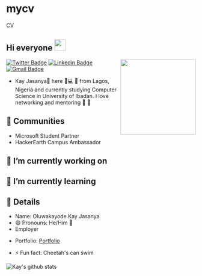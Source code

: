 # mycv
CV


<h2> Hi everyone <img src="https://www.google.com/url?sa=i&url=https%3A%2F%2Ftwitter.com%2Fjasanyakayode&psig=AOvVaw2H2v4MRGDRI3cTuU7ecc28&ust=1594768460129000&source=images&cd=vfe&ved=0CAIQjRxqFwoTCOiGuM6ty-oCFQAAAAAdAAAAABAD" width="30px"></h2>

<img align='right' src="https://www.google.com/url?sa=i&url=https%3A%2F%2Ftwitter.com%2Fjasanyakayode&psig=AOvVaw2H2v4MRGDRI3cTuU7ecc28&ust=1594768460129000&source=images&cd=vfe&ved=0CAIQjRxqFwoTCOiGuM6ty-oCFQAAAAAdAAAAABAD" width='200"'>

[![Twitter Badge](https://img.shields.io/badge/-@daycrawller-1ca0f1?style=flat-square&labelColor=1ca0f1&logo=twitter&logoColor=white&link=https://twitter.com/JasanyaKayode)](https://twitter.com/JasanyaKayode) [![Linkedin Badge](https://img.shields.io/badge/-KayJasanya-blue?style=flat-square&logo=Linkedin&logoColor=white&link=https://www.linkedin.com/in/oluwakayode-jasanya/)](https://www.linkedin.com/in/oluwakayode-jasanya/) 
[![Gmail Badge](https://img.shields.io/badge/-iamjasanyakay@gmail.com-c14438?style=flat-square&logo=Gmail&logoColor=white&link=mailto:iamjasanyakay@gmail.com)](mailto:iamjasanyakay@gmail.com)

- Kay Jasanya🌟 here 👋💻 :man: from Lagos, Nigeria and currently studying Computer Science in University of Ibadan. I love networking and mentoring :8ball: :revolving_hearts:

## 👯 Communities
- Microsoft Student Partner
- HackerEarth Campus Ambassador

## 🔭 I’m currently working on

## 🌱 I’m currently learning

## 💬 Details
- Name: Oluwakayode Kay Jasanya
- 😄 Pronouns: He/Him :man:
- Employer
<!-- - Presentations -->
- Portfolio: [Portfolio](iamjasanyakay.myportfolio.com)

- ⚡ Fun fact: Cheetah's can swim

![Kay's github stats](https://github-readme-stats.vercel.app/api?username=JasKay&hide=["issues"]&show_icons=true)

<!-- ![visitors](https://visitor-badge.glitch.me/badge?page_id=adefemi171.adefemi171) -->
